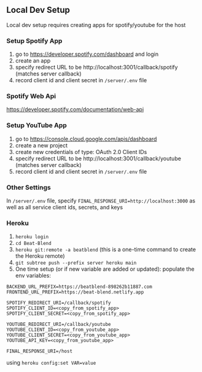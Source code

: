 ## Local Dev Setup
Local dev setup requires creating apps for spotify/youtube for the host

### Setup Spotify App
1. go to https://developer.spotify.com/dashboard and login
2. create an app
3. specify redirect URL to be http://localhost:3001/callback/spotify (matches server callback)
4. record client id and client secret in `/server/.env` file

### Spotify Web Api
https://developer.spotify.com/documentation/web-api

### Setup YouTube App
1. go to https://console.cloud.google.com/apis/dashboard
2. create a new project
3. create new credentials of type: OAuth 2.0 Client IDs
4. specify redirect URL to be http://localhost:3001/callback/youtube (matches server callback)
5. record client id and client secret in `/server/.env` file

### Other Settings
In `/server/.env` file, specify `FINAL_RESPONSE_URI=http://localhost:3000` as well as all service client ids, secrets, and keys 


### Heroku
1. `heroku login`
2. `cd Beat-Blend`
3. `heroku git:remote -a beatblend` (this is a one-time command to create the Heroku remote)
4. `git subtree push --prefix server heroku main`
5. One time setup (or if new variable are added or updated): populate the env variables:

```
BACKEND_URL_PREFIX=https://beatblend-898262b11887.com
FRONTEND_URL_PREFIX=https://beat-blend.netlify.app

SPOTIFY_REDIRECT_URI=/callback/spotify
SPOTIFY_CLIENT_ID=<copy_from_spotify_app>
SPOTIFY_CLIENT_SECRET=<copy_from_spotify_app>

YOUTUBE_REDIRECT_URI=/callback/youtube
YOUTUBE_CLIENT_ID=<copy_from_youtube_app>
YOUTUBE_CLIENT_SECRET=<copy_from_youtube_app>
YOUTUBE_API_KEY=<copy_from_youtube_app>

FINAL_RESPONSE_URI=/host
```
using `heroku config:set VAR=value`